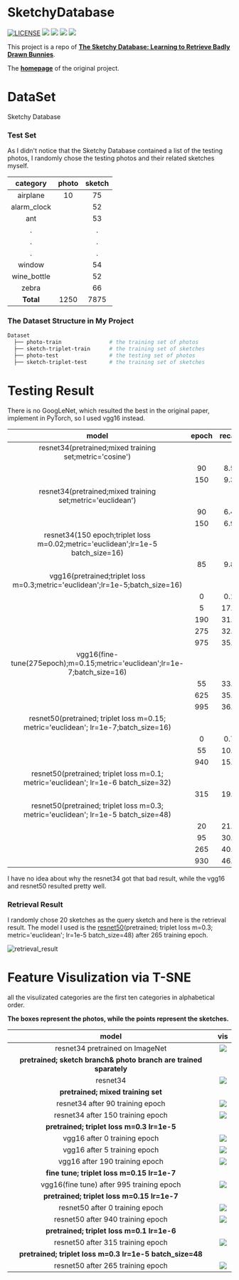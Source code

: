 # SketchyDatabase

[![LICENSE](https://img.shields.io/badge/license-MIT-blue.svg)](LICENSE) ![](https://img.shields.io/badge/python-3.6.5-brightgreen.svg) ![](https://img.shields.io/badge/pytorch-0.4.1-brightgreen.svg) ![](https://img.shields.io/badge/visdom-0.1.8.5-brightgreen.svg) ![](https://img.shields.io/badge/tqdm-4.28.1-brightgreen.svg)

This project is a repo of [**The Sketchy Database: Learning to Retrieve Badly Drawn Bunnies**](https://arxiv.org/abs/1808.02473).

The [**homepage**](http://sketchy.eye.gatech.edu/) of the original project.

# DataSet

Sketchy Database

### Test Set

As I didn't notice that the Sketchy Database contained a list of the testing photos, I randomly chose the testing photos and their related sketches myself.

|   category  | photo | sketch |
|    :---:    | :---: | :---:  |
|   airplane  |   10  |   75   |
| alarm_clock |       |   52   |
|     ant     |       |   53   |
|     .       |       |   .    |
|     .       |       |   .    |
|     .       |       |   .    |
|     window  |       |   54   |
| wine_bottle |       |   52   |
|     zebra   |       |   66   |
|  **Total**  |  1250 |  7875  |

### The Dataset Structure in My Project

```Bash
Dataset
  ├── photo-train               # the training set of photos
  ├── sketch-triplet-train      # the training set of sketches
  ├── photo-test                # the testing set of photos
  ├── sketch-triplet-test       # the training set of sketches
```

# Testing Result

There is no GoogLeNet, which resulted the best in the original paper, implement in PyTorch, so I used vgg16 instead.

|                        model                             | epoch | recall@1 | recall@5|
|                        :---:                             | :---: | :---:    | :---:   |
| resnet34(pretrained;mixed training set;metric='cosine')  |        | |                 |
|                                                          |  90   |  8.51%   |  18.68% |
|                                                          |  150  |  9.31%   |  20.44% |
|resnet34(pretrained;mixed training set;metric='euclidean')|       | |                  |
|                                                          |  90   |  6.45%   |  14.79% |
|                                                          |  150  |  6.96%   |  16.46% |
|resnet34(150 epoch;triplet loss m=0.02;metric='euclidean';lr=1e-5 batch_size=16)| | |  |
|                                                          |  85   |  9.87%   |  22.37% |
|vgg16(pretrained;triplet loss m=0.3;metric='euclidean';lr=1e-5;batch_size=16)    | | | |
|                                                          |   0   |  0.17%   |  0.72%  |
|                                                          |   5   |  17.59%  |  45.51% |
|                                                          |  190  |  31.03%  |  67.86% |
|                                                          |  275  |  32.22%  |  68.48% |
|                                                          |  975  |  35.24%  |  71.53% |
|vgg16(fine-tune(275epoch);m=0.15;metric='euclidean';lr=1e-7;batch_size=16)   | | |     |
|                                                          |  55   |  33.22%  |  70.04% |
|                                                          | 625   |  35.78%  |  72.44% |
|                                                          | 995   |  36.09%  |  73.02% |
|resnet50(pretrained; triplet loss m=0.15; metric='euclidean'; lr=1e-7;batch_size=16)||||
|                                                          |   0   |  0.71%   |  11.48% |
|                                                          |   55  |  10.18%  |  29.94% |
|                                                          |  940  |  15.17%  |  47.61% |
|resnet50(pretrained; triplet loss m=0.1; metric='euclidean'; lr=1e-6 batch_size=32)||| |
|                                                          |  315  |  19.58%  |  57.19% |
|resnet50(pretrained; triplet loss m=0.3; metric='euclidean'; lr=1e-5 batch_size=48)||| |
|                                                          |  20   |  21.56%  |  57.50% |
|                                                          |  95   |  30.32%  |  71.73% |
|        <span id="resnet"></span>                         |  265  |  40.08%  |  78.83% |
|                                                          |  930  |  46.04%  |  83.30% |

I have no idea about why the resnet34 got that bad result, while the vgg16 and resnet50 resulted pretty well.

### Retrieval Result

I randomly chose 20 sketches as the query sketch and here is the retrieval result. The model I used is the [resnet50](#resnet)(pretrained; triplet loss m=0.3; metric='euclidean'; lr=1e-5 batch_size=48) after 265 training epoch.

![retrieval_result](record/retrieval_reslut/result.png)

# Feature Visulization via T-SNE

all the visulizated categories are the first ten categories in alphabetical order.

**The boxes represent the photos, while the points represent the sketches.**

|                    model                  |                     vis                   |
|                    :---:                  |                    :---:                  |
|       resnet34 pretrained on ImageNet     |![](record/feature_vis/resnet_imagenet.png)|
|    **pretrained; sketch branch& photo branch are trained sparately**           |
|         resnet34                          |![](record/feature_vis/resnet_separate.png)| 
|    **pretrained; mixed training set**                                                 |
|      resnet34 after 90 training epoch     |   ![](record/feature_vis/resnet_90.png)   |
|      resnet34 after 150 training epoch    |   ![](record/feature_vis/resnet_150.png)  |
|    **pretrained; triplet loss m=0.3 lr=1e-5**                                         |
|    vgg16 after 0 training epoch           | ![](record/feature_vis/vgg16_baseline.png)|
|    vgg16 after 5 training epoch           |   ![](record/feature_vis/vgg16_5epoch.png)|
|    vgg16 after 190 training epoch         | ![](record/feature_vis/vgg16_190epoch.png)|
|   **fine tune; triplet loss m=0.15 lr=1e-7**                                          |
| vgg16(fine tune) after 995 training epoch | ![](record/feature_vis/vgg16_995epoch.png)|
|    **pretrained; triplet loss m=0.15 lr=1e-7**                                        |
|      resnet50 after 0 training epoch      |  ![](record/feature_vis/resnet50_0.png)   |
|      resnet50 after 940 training epoch    | ![](record/feature_vis/resnet50_940.png)  |
|   **pretrained; triplet loss m=0.1 lr=1e-6**                                          |
|      resnet50 after 315 training epoch    | ![](record/feature_vis/resnet50_315.png)  |
|   **pretrained; triplet loss m=0.3 lr=1e-5 batch_size=48**                            |
|     resnet50 after 265 training epoch     |![](record/feature_vis/resnet50_64_265.png)|